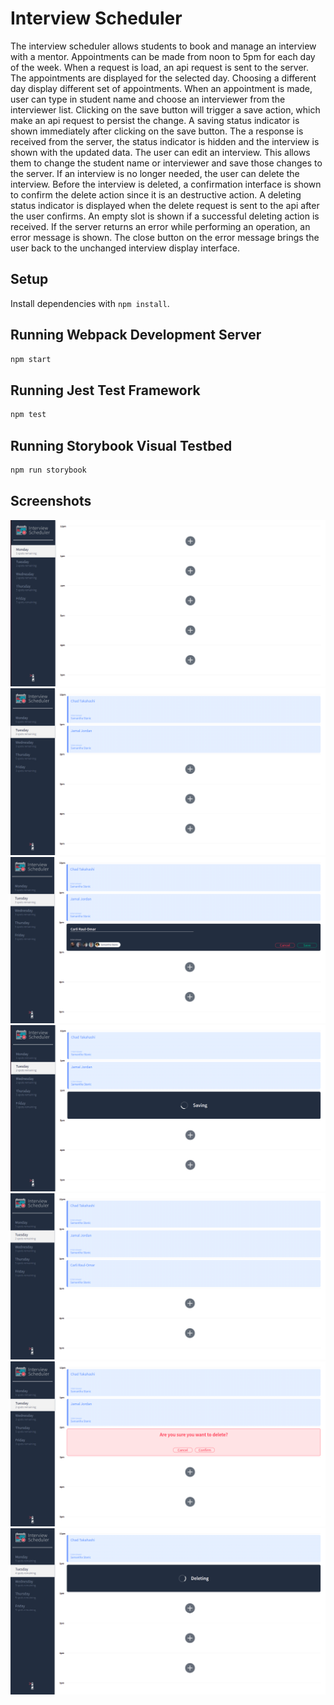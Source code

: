 # Interview Scheduler
The interview scheduler allows students to book and manage an interview with a mentor. Appointments can be made from noon to 5pm for each day of the week. When a request is load, an api request is sent to the server. The appointments are displayed for the selected day. Choosing a different day display different set of appointments. When an appointment is made, user can type in student name and choose an interviewer from the interviewer list. Clicking on the save button will trigger a save action, which make an api request to persist the change. A saving status indicator is shown immediately after clicking on the save button. The a response is received from the server, the status indicator is hidden and the interview is shown with the updated data. The user can edit an interview. This allows them to change the student name or interviewer and save those changes to the server. If an interview is no longer needed, the user can delete the interview. Before the interview is deleted, a confirmation interface is shown to confirm the delete action since it is an destructive action. A deleting status indicator is displayed when the delete request is sent to the api after the user confirms. An empty slot is shown if a successful deleting action is received. If the server returns an error while performing an operation, an error message is shown. The close button on the error message brings the user back to the unchanged interview display interface.

## Setup

Install dependencies with `npm install`.

## Running Webpack Development Server

```sh
npm start
```

## Running Jest Test Framework

```sh
npm test
```

## Running Storybook Visual Testbed

```sh
npm run storybook
```

## Screenshots
!["Main page with default set to Monday"](https://github.com/crocka/scheduler/blob/master/docs/mainpage_default_monday.png)
!["Switch to a different day"](https://github.com/crocka/scheduler/blob/master/docs/swtich_to_different_day.png)
!["Adding an appointment by click the plus sign"](https://github.com/crocka/scheduler/blob/master/docs/adding_appointment_form.png)
!["Saving interface"](https://github.com/crocka/scheduler/blob/master/docs/saving_interface.png)
!["The appointment shows up after adding it"](https://github.com/crocka/scheduler/blob/master/docs/after_adding_appointment.png)
!["Deleting confimation after clicking trash icon"](https://github.com/crocka/scheduler/blob/master/docs/delete_confirmation.png)
!["Deleting interface after delete confirmation"](https://github.com/crocka/scheduler/blob/master/docs/deleting_interface.png)


